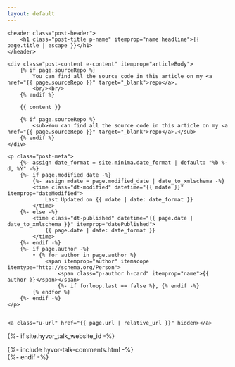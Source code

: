 ```yaml
---
layout: default
---
```


<!-- MathJax JavaScript LaTeX library -->
<script src="https://cdn.mathjax.org/mathjax/latest/MathJax.js?config=TeX-AMS-MML_HTMLorMML" type="text/javascript"></script>

<article class="post h-entry" itemscope itemtype="http://schema.org/BlogPosting">

	<header class="post-header">
		<h1 class="post-title p-name" itemprop="name headline">{{ page.title | escape }}</h1>
	</header>

	<div class="post-content e-content" itemprop="articleBody">
		{% if page.sourceRepo %}
			You can find all the source code in this article on my <a href="{{ page.sourceRepo }}" target="_blank">repo</a>.
			<br/><br/>
		{% endif %}

		{{ content }}

		{% if page.sourceRepo %}
			<sub>You can find all the source code in this article on my <a href="{{ page.sourceRepo }}" target="_blank">repo</a>.</sub>
		{% endif %}
	</div>

	<p class="post-meta">
		{%- assign date_format = site.minima.date_format | default: "%b %-d, %Y" -%}
		{%- if page.modified_date -%}
			{%- assign mdate = page.modified_date | date_to_xmlschema -%}
			<time class="dt-modified" datetime="{{ mdate }}" itemprop="dateModified">
				Last Updated on {{ mdate | date: date_format }}
			</time>
		{%- else -%}
			<time class="dt-published" datetime="{{ page.date | date_to_xmlschema }}" itemprop="datePublished">
				{{ page.date | date: date_format }}
			</time>
		{%- endif -%} 
		{%- if page.author -%}
			• {% for author in page.author %}
				<span itemprop="author" itemscope itemtype="http://schema.org/Person">
					<span class="p-author h-card" itemprop="name">{{ author }}</span></span>
					{%- if forloop.last == false %}, {% endif -%}
			{% endfor %}
		{%- endif -%}
	</p>
	

	<a class="u-url" href="{{ page.url | relative_url }}" hidden></a>
</article>


{%- if site.hyvor_talk_website_id -%}
	<div class="comments">
		{%- include hyvor-talk-comments.html -%}
	</div>
{%- endif -%}
